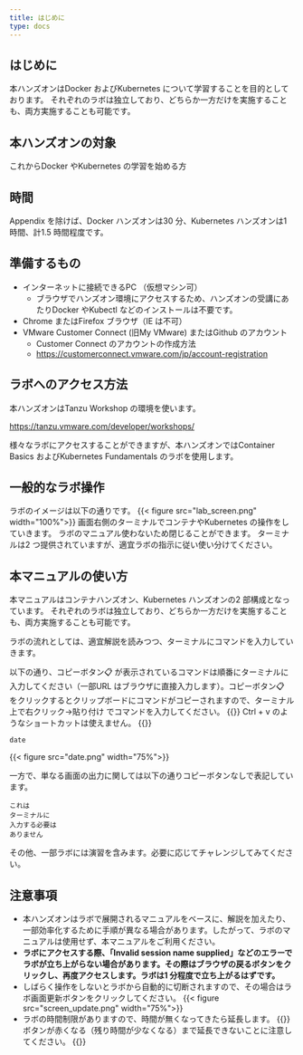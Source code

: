 ```yaml
---
title: はじめに
type: docs
---
```


## はじめに
本ハンズオンはDocker およびKubernetes について学習することを目的としております。
それぞれのラボは独立しており、どちらか一方だけを実施することも、両方実施することも可能です。

## 本ハンズオンの対象
これからDocker やKubernetes の学習を始める方

## 時間
Appendix を除けば、Docker ハンズオンは30 分、Kubernetes ハンズオンは1 時間、計1.5 時間程度です。

## 準備するもの
- インターネットに接続できるPC （仮想マシン可）
  - ブラウザでハンズオン環境にアクセスするため、ハンズオンの受講にあたりDocker やKubectl などのインストールは不要です。
- Chrome またはFirefox ブラウザ（IE は不可）
- VMware Customer Connect (旧My VMware) またはGithub のアカウント
  - Customer Connect のアカウントの作成方法
  - https://customerconnect.vmware.com/jp/account-registration

## ラボへのアクセス方法
本ハンズオンはTanzu Workshop の環境を使います。  

https://tanzu.vmware.com/developer/workshops/

様々なラボにアクセスすることができますが、本ハンズオンではContainer Basics およびKubernetes Fundamentals のラボを使用します。

## 一般的なラボ操作
ラボのイメージは以下の通りです。
{{< figure src="lab_screen.png" width="100%">}}
画面右側のターミナルでコンテナやKubernetes の操作をしていきます。
ラボのマニュアル使わないため閉じることができます。
ターミナルは2 つ提供されていますが、適宜ラボの指示に従い使い分けてください。

## 本マニュアルの使い方
本マニュアルはコンテナハンズオン、Kubernetes ハンズオンの2 部構成となっています。
それぞれのラボは独立しており、どちらか一方だけを実施することも、両方実施することも可能です。

ラボの流れとしては、適宜解説を読みつつ、ターミナルにコマンドを入力していきます。

以下の通り、コピーボタン📋 が表示されているコマンドは順番にターミナルに入力してください（一部URL はブラウザに直接入力します）。コピーボタン📋 をクリックするとクリップボードにコマンドがコピーされますので、ターミナル上で右クリック→貼り付け でコマンドを入力してください。
{{<hint warning>}}
Ctrl + v のようなショートカットは使えません。
{{</hint>}}

```shell
date
```
{{< figure src="date.png" width="75%">}}

一方で、単なる画面の出力に関しては以下の通りコピーボタンなしで表記しています。

    これは
    ターミナルに
    入力する必要は
    ありません

その他、一部ラボには演習を含みます。必要に応じてチャレンジしてみてください。

## 注意事項
- 本ハンズオンはラボで展開されるマニュアルをベースに、解説を加えたり、一部効率化するために手順が異なる場合があります。したがって、ラボのマニュアルは使用せず、本マニュアルをご利用ください。
- **ラボにアクセスする際、「Invalid session name supplied」などのエラーでラボが立ち上がらない場合があります。その際はブラウザの戻るボタンをクリックし、再度アクセスします。ラボは1 分程度で立ち上がるはずです。**
- しばらく操作をしないとラボから自動的に切断されますので、その場合はラボ画面更新ボタンをクリックしてください。
{{< figure src="screen_update.png" width="75%">}}
- ラボの時間制限がありますので、時間が無くなってきたら延長します。
{{<hint warning>}}
ボタンが赤くなる（残り時間が少なくなる）まで延長できないことに注意してください。
{{</hint>}}


